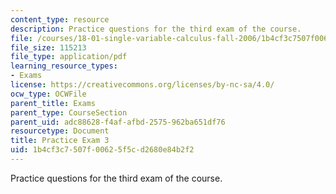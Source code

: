 ```yaml
---
content_type: resource
description: Practice questions for the third exam of the course.
file: /courses/18-01-single-variable-calculus-fall-2006/1b4cf3c7507f00625f5cd2680e84b2f2_prexam3b.pdf
file_size: 115213
file_type: application/pdf
learning_resource_types:
- Exams
license: https://creativecommons.org/licenses/by-nc-sa/4.0/
ocw_type: OCWFile
parent_title: Exams
parent_type: CourseSection
parent_uid: adc88628-f4af-afbd-2575-962ba651df76
resourcetype: Document
title: Practice Exam 3
uid: 1b4cf3c7-507f-0062-5f5c-d2680e84b2f2
---
```

Practice questions for the third exam of the course.